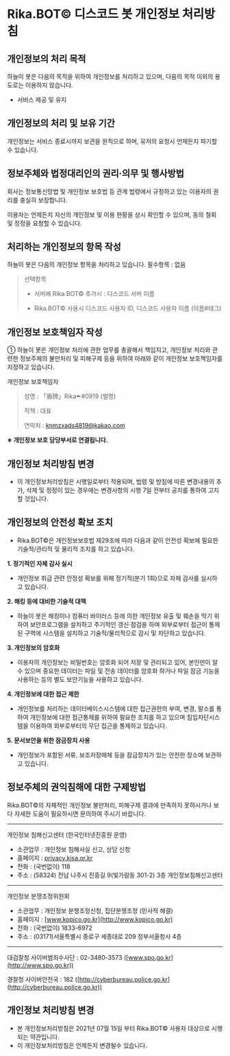 # Rika.BOT© 디스코드 봇 개인정보 처리방침

## 개인정보의 처리 목적
하늘이 봇은 다음의 목적을 위하여 개인정보를 처리하고 있으며, 다음의 목적 이외의 용도로는 이용하지 않습니다.
+ 서비스 제공 및 유지

## 개인정보의 처리 및 보유 기간
개인정보는 서비스 종료시까지 보관을 원칙으로 하며, 유저의 요청시 언제든지 파기할 수 있습니다.

## 정보주체와 법정대리인의 권리·의무 및 행사방법
회사는 정보통신망법 및 개인정보 보호법 등 관계 법령에서 규정하고 있는 이용자의 권리를 충실히 보장합니다.

이용자는 언제든지 자신의 개인정보 및 이용 현황을 상시 확인할 수 있으며, 동의 철회 및 정정을 요청할 수 있습니다.

## 처리하는 개인정보의 항목 작성
하늘이 봇은 다음의 개인정보 항목을 처리하고 있습니다.
필수항목 : 없음

> 선택항목
> 
> + 서버에 Rika.BOT© 추가시 : 디스코드 서버 이름
> 
> + Rika.BOT© 사용시 디스코드 사용자 ID,  디스코드 사용자 이름 (이름#태그)

## 개인정보 보호책임자 작성
① 하늘이 봇은 개인정보 처리에 관한 업무를 총괄해서 책임지고, 개인정보 처리와 관련한 정보주체의 불만처리 및 피해구제 등을 위하여 아래와 같이 개인정보 보호책임자를 지정하고 있습니다.

개인정보 보호책임자
> 성명 : 「盾牌」Rika✒#0919 (별명)
> 
> 직책 : 대표
> 
> 연락처 : knmzxads4819@kakao.com

**※ 개인정보 보호 담당부서로 연결됩니다.**

## 개인정보 처리방침 변경
+ 이 개인정보처리방침은 시행일로부터 적용되며, 법령 및 방침에 따른 변경내용의 추가, 삭제 및 정정이 있는 경우에는 변경사항의 시행 7일 전부터 공지를 통하여 고지할 것입니다.

## 개인정보의 안전성 확보 조치
+ Rika.BOT©은 개인정보보호법 제29조에 따라 다음과 같이 안전성 확보에 필요한 기술적/관리적 및 물리적 조치를 하고 있습니다.

**1. 정기적인 자체 감사 실시**
+ 개인정보 취급 관련 안정성 확보를 위해 정기적(분기 1회)으로 자체 감사를 실시하고 있습니다.

**2. 해킹 등에 대비한 기술적 대책**
+ 하늘이 봇은 해킹이나 컴퓨터 바이러스 등에 의한 개인정보 유출 및 훼손을 막기 위하여 보안프로그램을 설치하고 주기적인 갱신·점검을 하며 외부로부터 접근이 통제된 구역에 시스템을 설치하고 기술적/물리적으로 감시 및 차단하고 있습니다.

**3. 개인정보의 암호화**
+ 이용자의 개인정보는 비밀번호는 암호화 되어 저장 및 관리되고 있어, 본인만이 알 수 있으며 중요한 데이터는 파일 및 전송 데이터를 암호화 하거나 파일 잠금 기능을 사용하는 등의 별도 보안기능을 사용하고 있습니다.

**4. 개인정보에 대한 접근 제한**
+ 개인정보를 처리하는 데이터베이스시스템에 대한 접근권한의 부여, 변경, 말소를 통하여 개인정보에 대한 접근통제를 위하여 필요한 조치를 하고 있으며 침입차단시스템을 이용하여 외부로부터의 무단 접근을 통제하고 있습니다.

**5. 문서보안을 위한 잠금장치 사용**
+ 개인정보가 포함된 서류, 보조저장매체 등을 잠금장치가 있는 안전한 장소에 보관하고 있습니다.

## 정보주체의 권익침해에 대한 구제방법
Rika.BOT©의 자체적인 개인정보 불만처리, 피해구제 결과에 만족하지 못하시거나 보다 자세한 도움이 필요하시면 문의하여 주시기 바랍니다.

---------------------------------------------------------

개인정보 침해신고센터 (한국인터넷진흥원 운영)
+ 소관업무 : 개인정보 침해사실 신고, 상담 신청
+ 홈페이지 : [privacy.kisa.or.kr](http://privacy.kisa.or.kr)
+ 전화 : (국번없이) 118
+ 주소 : (58324) 전남 나주시 진흥길 9(빛가람동 301-2) 3층 개인정보침해신고센터

---------------------------------------------------------

개인정보 분쟁조정위원회
+ 소관업무 : 개인정보 분쟁조정신청, 집단분쟁조정 (민사적 해결)
+ 홈페이지 : [www.kopico.go.kr](http://www.kopico.go.kr)
+ 전화 : (국번없이) 1833-6972
+ 주소 : (03171)서울특별시 종로구 세종대로 209 정부서울청사 4층

---------------------------------------------------------

대검찰청 사이버범죄수사단 : 02-3480-3573 ([www.spo.go.kr](http://www.spo.go.kr))

경찰청 사이버안전국 : 182 ([http://cyberbureau.police.go.kr](http://cyberbureau.police.go.kr))

## 개인정보 처리방침 변경
+ 본 개인정보처리방침은 2021년 07월 15일 부터 Rika.BOT© 사용자 대상으로 시행되는 약관입니다.
+ 이 개인정보처리방침은 언제든지 변경될수 있습니다.
